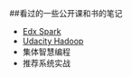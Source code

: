 ##看过的一些公开课和书的笔记
- [Edx Spark](https://www.edx.org/course/introduction-big-data-apache-spark-uc-berkeleyx-cs100-1x)
- [Udacity Hadoop](https://www.udacity.com/course/progress#!/c-ud617)
- 集体智慧编程
- 推荐系统实战
